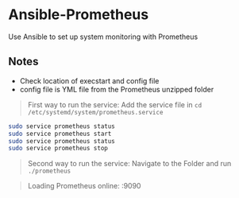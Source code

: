 # Ansible-Prometheus
Use Ansible to set up system monitoring with Prometheus

## Notes
- Check location of execstart and config file
- config file is YML file from the Prometheus unzipped folder

> First way to run the service: Add the service file in `cd /etc/systemd/system/prometheus.service` 
```sh
sudo service prometheus status
sudo service prometheus start
sudo service prometheus status
sudo service prometheus stop
```

> Second way to run the service: Navigate to the Folder and run `./prometheus`

> Loading Prometheus online: <public-ip>:9090
